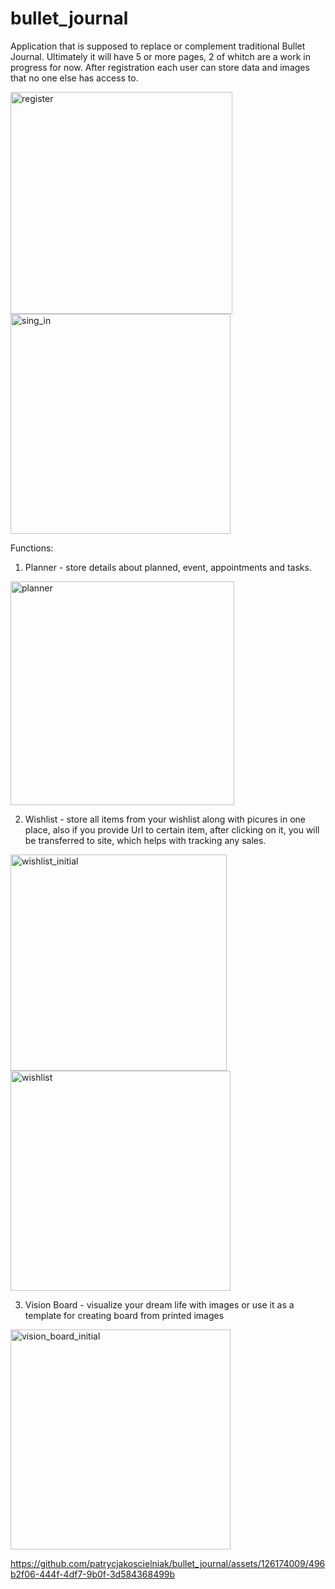 # bullet_journal

Application that is supposed to replace or complement traditional Bullet Journal. Ultimately it will have 5 or more pages, 2 of whitch are a work in progress for now. After registration each user can store data and images that no one else has access to.

<img width="355" alt="register" src="https://github.com/patrycjakoscielniak/bullet_journal/assets/126174009/2cf84574-4599-48f6-ad13-e2555e91ec16">
<img width="352" alt="sing_in" src="https://github.com/patrycjakoscielniak/bullet_journal/assets/126174009/791bd6c5-cb2d-43ff-92f4-4d1fcb6de0b9">

Functions:
1. Planner - store details about planned, event, appointments and tasks.

<img width="358" alt="planner" src="https://github.com/patrycjakoscielniak/bullet_journal/assets/126174009/9a080913-a7c1-4e0b-a84c-6dd01cb8a589">

2. Wishlist - store all items from your wishlist along with picures in one place, also if you provide Url to certain item, after clicking on it, you will be transferred to site, which helps with tracking any sales.

<img width="346" alt="wishlist_initial" src="https://github.com/patrycjakoscielniak/bullet_journal/assets/126174009/d6544885-c5ba-4e15-bed2-3e2f00d6083f">
<img width="352" alt="wishlist" src="https://github.com/patrycjakoscielniak/bullet_journal/assets/126174009/0c5494b2-0cec-42bd-86f9-df239dc4771b">

3. Vision Board - visualize your dream life with images or use it as a template for creating board from printed images

<img width="352" alt="vision_board_initial" src="https://github.com/patrycjakoscielniak/bullet_journal/assets/126174009/3c16c59c-908a-4bcd-95a3-be7438a29457">


https://github.com/patrycjakoscielniak/bullet_journal/assets/126174009/496b2f06-444f-4df7-9b0f-3d584368499b

